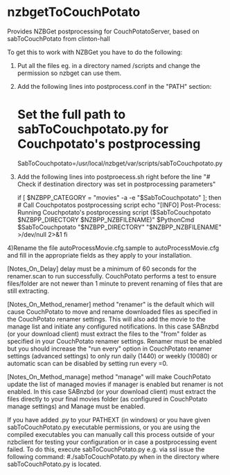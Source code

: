 nzbgetToCouchPotato
===================

Provides NZBGet postprocessing for CouchPotatoServer, based on sabToCouchPotato from clinton-hall

To get this to work with NZBGet you have to do the following:

1) Put all the files eg. in a directory named /scripts and change the permission so nzbget can use them.

2) Add the following lines into postprocess.conf in the "PATH" section:

	# Set the full path to sabToCouchpotato.py for Couchpotato's postprocessing
	SabToCouchpotato=/usr/local/nzbget/var/scripts/sabToCouchpotato.py

3) Add the following lines into postproecess.sh right before the line "# Check if destination directory was set in postprocessing parameters"

	if [ $NZBPP_CATEGORY = "movies" -a -e "$SabToCouchpotato" ]; then
        # Call Couchpotatos postprocessing script
        echo "[INFO] Post-Process: Running Couchpotato's postprocessing script ($SabToCouchpotato $NZBPP_DIRECTORY $NZBPP_NZBFILENAME)"
        $PythonCmd $SabToCouchpotato "$NZBPP_DIRECTORY" "$NZBPP_NZBFILENAME" >/dev/null 2>&1
	fi

4)Rename the file autoProcessMovie.cfg.sample to autoProcessMovie.cfg and fill in the appropriate fields as they apply to your installation.

[Notes_On_Delay]
  delay must be a minimum of 60 seconds for the renamer.scan to run successfully. CouchPotato 
  performs a test to ensure files/folder are not newer than 1 minute to prevent renaming of 
  files that are still extracting.

[Notes_On_Method_renamer]
  method "renamer" is the default which will cause CouchPotato to move and rename downloaded files
  as specified in the CouchPotato renamer settings.
  This will also add the movie to the manage list and initiate any configured notifications.
  In this case SABnzbd (or your download client) must extract the files to the "from" folder 
  as specified in your CouchPotato renamer settings. Renamer must be enabled but you should 
  increase the "run every" option in CouchPotato renamer settings (advanced settings) to only 
  run daily (1440) or weekly (10080) or automatic scan can be disabled by setting run every =0.

[Notes_On_Method_manage]
  method "manage" will make CouchPotato update the list of managed movies if manager 
  is enabled but renamer is not enabled.
  In this case SABnzbd (or your download client) must extract the files directly 
  to your final movies folder (as configured in CouchPotato manage settings) and Manage must 
  be enabled.
 
If you have added .py to your PATHEXT (in windows) or you have given sabToCouchPotato.py executable 
permissions, or you are using the compiled executables you can manually call this process outside of 
your nzbclient for testing your configuration or in case a postprocessing event failed.
To do this, execute sabToCouchPotato.py 
e.g. via ssl issue the following command: #./sabToCouchPotato.py
when in the directory where sabToCouchPotato.py is located.
